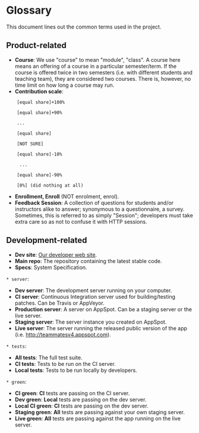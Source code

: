 # Glossary

This document lines out the common terms used in the project.

## Product-related

+ **Course**: We use "course" to mean "module", "class". A course here means an offering of a course in a particular semester/term. If the course is offered twice in two semesters (i.e. with different students and teaching team), they are considered two courses. There is, however, no time limit on how long a course may run.
+ **Contribution scale**:
```
    [equal share]+100%

    [equal share]+90%

    ...

    [equal share]

    [NOT SURE]

    [equal share]-10%

     ...

    [equal share]-90%

    [0%] (did nothing at all)
```
+ **Enrollment, Enroll** (NOT enrolment, enrol).
+ **Feedback Session**: A collection of questions for students and/or instructors alike to answer; synonymous to a questionnaire, a survey.<br>
  Sometimes, this is referred to as simply "Session"; developers must take extra care so as not to confuse it with HTTP sessions.

## Development-related

+ **Dev site**: [Our developer web site](https://github.com/TEAMMATES/teammates).
+ **Main repo**: The repository containing the latest stable code.
+ **Specs**: System Specification.

`* server`:

+ **Dev server**: The development server running on your computer.
+ **CI server**: Continuous Integration server used for building/testing patches. Can be Travis or AppVeyor.
+ **Production server**: A server on AppSpot. Can be a staging server or the live server.
+ **Staging server**: The server instance you created on AppSpot.
+ **Live server**: The server running the released public version of the app (i.e. http://teammatesv4.appspot.com).

`* tests`:

+ **All tests**: The full test suite.
+ **CI tests**: Tests to be run on the CI server.
+ **Local tests**: Tests to be run locally by developers.

`* green`:

+ **CI green**: **CI** tests are passing on the CI server.
+ **Dev green**: **Local** tests are passing on the dev server.
+ **Local CI green**: **CI** tests are passing on the dev server.
+ **Staging green**: **All** tests are passing against your own staging server.
+ **Live green**: **All** tests are passing against the app running on the live server.
